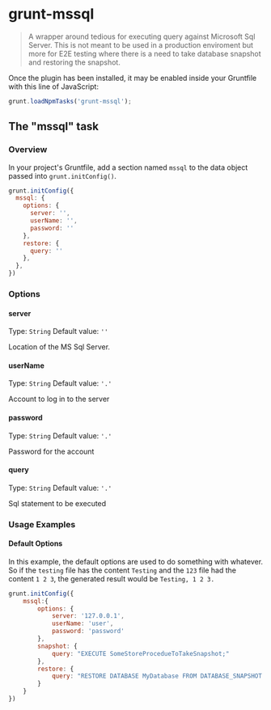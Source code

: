 # grunt-mssql

> A wrapper around tedious for executing query against Microsoft Sql Server.  This is not meant to be used in a 
production enviroment but more for E2E testing where there is a need to take database snapshot and restoring the snapshot.

Once the plugin has been installed, it may be enabled inside your Gruntfile with this line of JavaScript:

```js
grunt.loadNpmTasks('grunt-mssql');
```

## The "mssql" task

### Overview
In your project's Gruntfile, add a section named `mssql` to the data object passed into `grunt.initConfig()`.

```js
grunt.initConfig({
  mssql: {
    options: {
      server: '',
      userName: '',
      password: ''
    },
    restore: {
      query: ''
    },
  },
})
```

### Options

#### server
Type: `String`
Default value: `''`

Location of the MS Sql Server.

#### userName
Type: `String`
Default value: `'.'`

Account to log in to the server

#### password
Type: `String`
Default value: `'.'`

Password for the account

#### query
Type: `String`
Default value: `'.'`

Sql statement to be executed

### Usage Examples

#### Default Options
In this example, the default options are used to do something with whatever. So if the `testing` file has the content `Testing` and the `123` file had the content `1 2 3`, the generated result would be `Testing, 1 2 3.`

```js
grunt.initConfig({
    mssql:{
        options: {
            server: '127.0.0.1',
            userName: 'user',
            password: 'password'
        },
        snapshot: {
            query: "EXECUTE SomeStoreProcedueToTakeSnapshot;"
        },
        restore: {
            query: "RESTORE DATABASE MyDatabase FROM DATABASE_SNAPSHOT = 'MyDatabaseSnapShot';"
        }
    }
})
```
